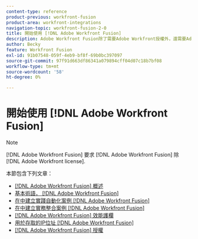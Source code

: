 ```yaml
---
content-type: reference
product-previous: workfront-fusion
product-area: workfront-integrations
navigation-topic: workfront-fusion-2-0
title: 開始使用 [!DNL Adobe Workfront Fusion]
description: Adobe Workfront Fusion除了需要Adobe Workfront授權外，還需要Adobe Workfront Fusion授權。
author: Becky
feature: Workfront Fusion
exl-id: 91b07548-059f-4eb9-bf8f-69b0bc397097
source-git-commit: 97f91d663df86341a079894cff04d07c18b7bf08
workflow-type: tm+mt
source-wordcount: '58'
ht-degree: 0%

---
```


# 開始使用 [!DNL Adobe Workfront Fusion]

>[!NOTE]
>
>[!DNL Adobe Workfront Fusion] 要求 [!DNL Adobe Workfront Fusion] 除 [!DNL Adobe Workfront license].

本節包含下列文章：

* [[!DNL Adobe Workfront Fusion] 概述](../../workfront-fusion/get-started/workfront-fusion-overview.md)
* [基本術語， [!DNL Adobe Workfront Fusion]](../../workfront-fusion/get-started/basic-terms.md)
* [在中建立實踐自動化案例 [!DNL Adobe Workfront Fusion]](../../workfront-fusion/get-started/create-a-practice-automation-scenario.md)
* [在中建立實務整合案例 [!DNL Adobe Workfront Fusion]](../../workfront-fusion/get-started/create-a-practice-scenario.md)
* [[!DNL Adobe Workfront Fusion] 效能護欄](../../workfront-fusion/get-started/fusion-performance-guardrails.md)
* [用於存取的IP位址 [!DNL Adobe Workfront Fusion]](../../workfront-fusion/get-started/ip-addresses-for-fusion.md)
* [[!DNL Adobe Workfront Fusion] 授權](../../workfront-fusion/get-started/license-automation-vs-integration.md)
